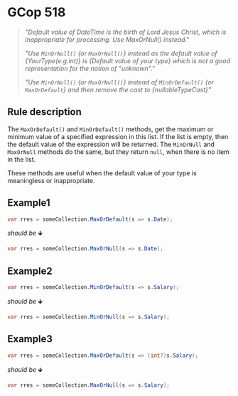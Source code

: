 ﻿# GCop 518

> *"Default value of DateTime is the birth of Lord Jesus Christ, which is inappropriate for processing. Use MaxOrNull() instead."*
> 
> *"Use `MinOrNull()` {or `MaxOrNull()`} instead as the default value of {YourType(e.g.int)} is \{Default value of your type} which is not a good representation for the notion of \"unknown\"."*
> 
> *"Use `MinOrNull()` {or `MaxOrNull()`} instead of `MinOrDefault()` {or `MaxOrDefault`} and then remove the cast to \{nullableTypeCast}"*

## Rule description

The `MaxOrDefault()` and `MinOrDefault()` methods, get the maximum or minimum value of a specified expression in this list. If the list is empty, then the default value of the expression will be returned. The `MinOrNull` and `MaxOrNull` methods do the same, but they return `null`, when there is no item in the list.

These methods are useful when the default value of your type is meaningless or inappropriate.
## Example1

```csharp
var rres = someCollection.MaxOrDefault(s => s.Date);
```

*should be* 🡻

```csharp
var rres = someCollection.MaxOrNull(s => s.Date);
```

## Example2

```csharp
var rres = someCollection.MinOrDefault(s => s.Salary);
```

*should be* 🡻

```csharp
var rres = someCollection.MinOrNull(s => s.Salary);
```

## Example3

```csharp
var rres = someCollection.MaxOrDefault(s => (int?)s.Salary);
```

*should be* 🡻

```csharp
var rres = someCollection.MaxOrNull(s => s.Salary);
```
